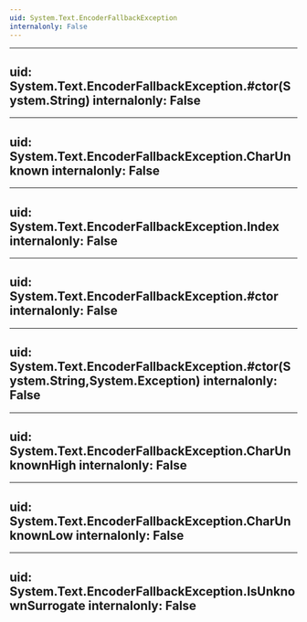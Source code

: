```yaml
---
uid: System.Text.EncoderFallbackException
internalonly: False
---
```


---
uid: System.Text.EncoderFallbackException.#ctor(System.String)
internalonly: False
---

---
uid: System.Text.EncoderFallbackException.CharUnknown
internalonly: False
---

---
uid: System.Text.EncoderFallbackException.Index
internalonly: False
---

---
uid: System.Text.EncoderFallbackException.#ctor
internalonly: False
---

---
uid: System.Text.EncoderFallbackException.#ctor(System.String,System.Exception)
internalonly: False
---

---
uid: System.Text.EncoderFallbackException.CharUnknownHigh
internalonly: False
---

---
uid: System.Text.EncoderFallbackException.CharUnknownLow
internalonly: False
---

---
uid: System.Text.EncoderFallbackException.IsUnknownSurrogate
internalonly: False
---
